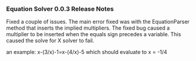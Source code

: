### Equation Solver 0.0.3 Release Notes ###

Fixed a couple of issues.  The main error fixed was with the EquationParser method that inserts the implied multipliers.  The fixed bug caused a multiplier to be inserted when the equals sign precedes a variable.  This caused the solve for X solver to fail.


an example:  x-(3/x)-1=x-(4/x)-5 which should evaluate to x = -1/4